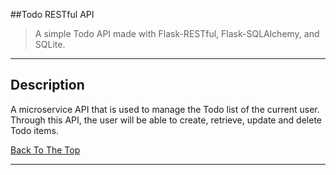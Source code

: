 ##Todo RESTful API


> A simple Todo API made with Flask-RESTful, Flask-SQLAlchemy, and SQLite.

---

## Description

A microservice API that is used to manage the Todo list of the current user. Through this API, the user will be able to create, retrieve, update and delete Todo items. 

[Back To The Top](#read-me-template)

---


